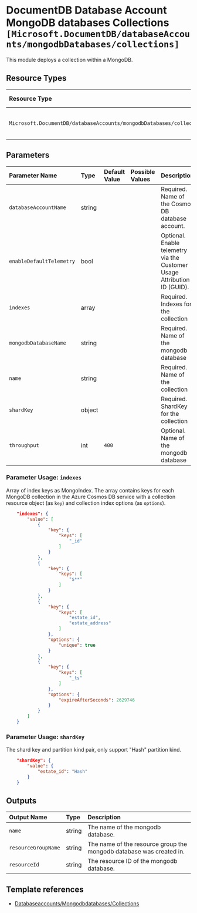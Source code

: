 # DocumentDB Database Account MongoDB databases Collections `[Microsoft.DocumentDB/databaseAccounts/mongodbDatabases/collections]`

This module deploys a collection within a MongoDB.

## Resource Types

| Resource Type | API Version |
| :-- | :-- |
| `Microsoft.DocumentDB/databaseAccounts/mongodbDatabases/collections` | 2021-07-01-preview |

## Parameters

| Parameter Name | Type | Default Value | Possible Values | Description |
| :-- | :-- | :-- | :-- | :-- |
| `databaseAccountName` | string |  |  | Required. Name of the Cosmos DB database account. |
| `enableDefaultTelemetry` | bool |  |  | Optional. Enable telemetry via the Customer Usage Attribution ID (GUID). |
| `indexes` | array |  |  | Required. Indexes for the collection |
| `mongodbDatabaseName` | string |  |  | Required. Name of the mongodb database |
| `name` | string |  |  | Required. Name of the collection |
| `shardKey` | object |  |  | Required. ShardKey for the collection |
| `throughput` | int | `400` |  | Optional. Name of the mongodb database |

### Parameter Usage: `indexes`

Array of index keys as MongoIndex. The array contains keys for each MongoDB collection in the Azure Cosmos DB service with a collection resource object (as `key`) and collection index options (as `options`).

```json
    "indexes": {
        "value": [
            {
                "key": {
                    "keys": [
                        "_id"
                    ]
                }
            },
            {
                "key": {
                    "keys": [
                        "$**"
                    ]
                }
            },
            {
                "key": {
                    "keys": [
                        "estate_id",
                        "estate_address"
                    ]
                },
                "options": {
                    "unique": true
                }
            },
            {
                "key": {
                    "keys": [
                        "_ts"
                    ]
                },
                "options": {
                    "expireAfterSeconds": 2629746
                }
            }
        ]
    }
```

### Parameter Usage: `shardKey`

The shard key and partition kind pair, only support "Hash" partition kind.

```json
    "shardKey": {
        "value": {
            "estate_id": "Hash"
        }
    }
```

## Outputs

| Output Name | Type | Description |
| :-- | :-- | :-- |
| `name` | string | The name of the mongodb database. |
| `resourceGroupName` | string | The name of the resource group the mongodb database was created in. |
| `resourceId` | string | The resource ID of the mongodb database. |

## Template references

- [Databaseaccounts/Mongodbdatabases/Collections](https://docs.microsoft.com/en-us/azure/templates/Microsoft.DocumentDB/2021-07-01-preview/databaseAccounts/mongodbDatabases/collections)
